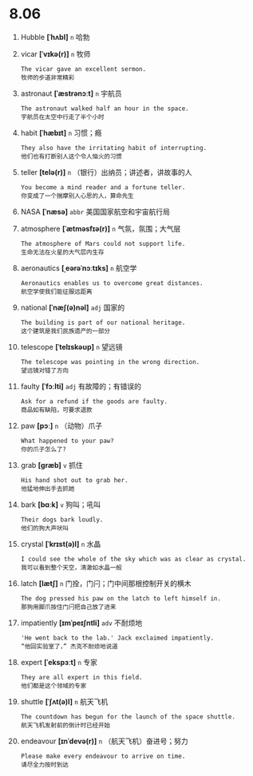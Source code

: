 # 8.06













































1. Hubble **[ˈhʌbl]** `n` 哈勃

2. vicar **[ˈvɪkə(r)]** `n` 牧师
    ```
    The vicar gave an excellent sermon.
    牧师的步道非常精彩
    ```

3. astronaut **[ˈæstrənɔːt]** `n` 宇航员
    ```
    The astronaut walked half an hour in the space.
    宇航员在太空中行走了半个小时
    ```

4. habit **[ˈhæbɪt]** `n` 习惯；瘾
    ```
    They also have the irritating habit of interrupting.
    他们也有打断别人这个令人恼火的习惯
    ```

5. teller **[telə(r)]** `n` （银行）出纳员；讲述者，讲故事的人
    ```
    You become a mind reader and a fortune teller.
    你变成了一个揣摩别人心思的人，算命先生
    ```

6. NASA **[ˈnæsə]** `abbr` 美国国家航空和宇宙航行局

7. atmosphere **[ˈætməsfɪə(r)]** `n` 气氛，氛围；大气层
    ```
    The atmosphere of Mars could not support life.
    生命无法在火星的大气层内生存
    ```

8. aeronautics **[ˌeərəˈnɔːtɪks]** `n` 航空学
    ```
    Aeronautics enables us to overcome great distances.
    航空学使我们能征服远距离
    ```

9. national **[ˈnæʃ(ə)nəl]** `adj` 国家的
    ```
    The building is part of our national heritage.
    这个建筑是我们民族遗产的一部分
    ```

10. telescope **[ˈtelɪskəʊp]** `n` 望远镜
    ```
    The telescope was pointing in the wrong direction.
    望远镜对错了方向
    ```

11. faulty **[ˈfɔːlti]** `adj` 有故障的；有错误的
    ```
    Ask for a refund if the goods are faulty.
    商品如有缺陷，可要求退款
    ```

12. paw **[pɔː]** `n` （动物）爪子
    ```
    What happened to your paw?
    你的爪子怎么了?
    ```

13. grab **[ɡræb]** `v` 抓住
    ```
    His hand shot out to grab her.
    他猛地伸出手去抓她
    ```

14. bark **[bɑːk]** `v` 狗叫；吼叫
    ```
    Their dogs bark loudly.
    他们的狗大声吠叫
    ```

15. crystal **[ˈkrɪst(ə)l]** `n` 水晶
    ```
    I could see the whole of the sky which was as clear as crystal.
    我可以看到整个天空，清澈如水晶一般
    ```

16. latch **[lætʃ]** `n` 门拴，门闩；门中间那根控制开关的横木
    ```
    The dog pressed his paw on the latch to left himself in.
    那狗用脚爪按住门闩把自己放了进来
    ```

17. impatiently **[ɪmˈpeɪʃntli]** `adv` 不耐烦地
    ```
    'He went back to the lab.' Jack exclaimed impatiently.
    “他回实验室了，” 杰克不耐烦地说道
    ```

18. expert **[ˈekspɜːt]** `n` 专家
    ```
    They are all expert in this field.
    他们都是这个领域的专家
    ```

19. shuttle **[ˈʃʌt(ə)l]** `n` 航天飞机
    ```
    The countdown has begun for the launch of the space shuttle.
    航天飞机发射前的倒计时已经开始
    ```

20. endeavour **[ɪnˈdevə(r)]** `n` （航天飞机）奋进号；努力
    ```
    Please make every endeavour to arrive on time.
    请尽全力按时到达
    ```
